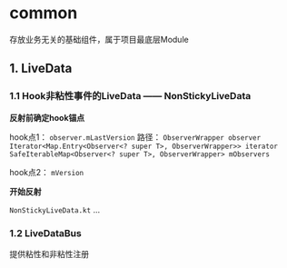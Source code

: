 # common

存放业务无关的基础组件，属于项目最底层Module

## 1. LiveData

### 1.1 Hook非粘性事件的LiveData —— NonStickyLiveData

**反射前确定hook锚点**

hook点1： ``observer.mLastVersion``
路径：
``ObserverWrapper observer``
``Iterator<Map.Entry<Observer<? super T>, ObserverWrapper>> iterator``
``SafeIterableMap<Observer<? super T>, ObserverWrapper> mObservers``

hook点2： ``mVersion``

**开始反射**

``NonStickyLiveData.kt``
...

### 1.2 LiveDataBus

提供粘性和非粘性注册